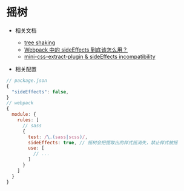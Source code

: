# 摇树

- 相关文档

  - [tree shaking](https://www.webpackjs.com/guides/tree-shaking)
  - [Webpack 中的 sideEffects 到底该怎么用？](https://zhuanlan.zhihu.com/p/40052192)
  - [mini-css-extract-plugin & sideEffects incompatibility](https://github.com/webpack-contrib/mini-css-extract-plugin/issues/118)

- 相关配置

```js
// package.json
{
  "sideEffects": false,
}
// webpack
{
  module: {
    rules: [
      // sass
      {
        test: /\.(sass|scss)/,
        sideEffects: true, // 摇树会把提取出的样式摇消失，禁止样式被摇
        use: [
          // ...
        ]
      }
    ]
  }
}
```

